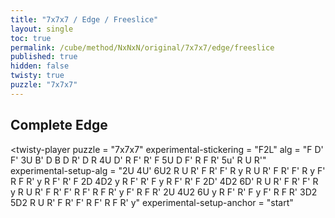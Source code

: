 ```yaml
---
title: "7x7x7 / Edge / Freeslice"
layout: single
toc: true
permalink: /cube/method/NxNxN/original/7x7x7/edge/freeslice
published: true
hidden: false
twisty: true
puzzle: "7x7x7"
---
```

<span id="cube" puzzle="{{page.puzzle}}"></span>

<head>
  <base target="_blank">
</head>



## Complete Edge

<twisty-player
  puzzle                    = "7x7x7"
  experimental-stickering   = "F2L"
  alg                       = "F D' F' 3U B' D B D R' D R 4U D' R F' R' F 5U D F' R F R' 5u' R U R'"
  experimental-setup-alg    = "2U 4U' 6U2 R U R' F R' F' R y R U R' F R' F' R y F' R F R' y R F' R' F 2D 4D2 y R F' R' F y R F' R' F 2D' 4D2 6D' R U R' F R' F' R y R U R' F R' F' R F' R F R' y F' R F R' 2U 4U2 6U y R F' R' F y F' R F R' 3D2 5D2 R U R' F R' F' R F' R F R' y"
  experimental-setup-anchor = "start"
></twisty-player>
